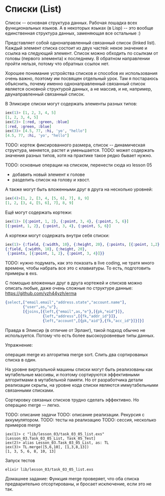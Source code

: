 # Списки (List)

Список -- основная структура данных. Рабочая лошадка всех функциональных языков. А в некоторых языках (в Lisp) -- это вообще единственная структура данных, заменяющая все остальные :)

Представляет собой однонаправленный связанный список (linked list). Каждый элемент списка состоит из двух частей: некое значение и ссылка на следующий элемент. Список можно обходить по ссылкам от головы (первого элемента) к последнему. В обратном направлении пройти нельзя, потому что обратных ссылок нет.

Хорошее понимание устройства списков и способов их использования очень важно, поэтому им посвящен отдельный урок. Там я постараюсь объяснить, почему именно однонаправленный связанный список является основной структурой данных, а не массив, и не, например, двунаправленный связанный список.

В Эликсире списки могут содержать элементы разных типов:

```elixir
iex(1)> [1, 2, 3, 4, 5]
[1, 2, 3, 4, 5]
iex(2)> [:red, :green, :blue]
[:red, :green, :blue]
iex(3)> [4.5, 77, :hi, 'yo', "hello"]
[4.5, 77, :hi, 'yo', "hello"]
```

TODO: кортеж фиксированного размера, список -- динамическая структура, меняется, растет и уменьшается.
TODO: может содержать значения разных типов, хотя на практике такое редко бывает нужно.

TODO: основные операции на списком, перенести сюда из lesson 05
- добавить новый элемент к голове
- разделить список на голову и хвост.

А также могут быть вложенными друг в друга на несколько уровней:

```elixir
iex(4)>[1, 2, [3, 4, [5, 6], 7], 8, 9]
[1, 2, [3, 4, [5, 6], 7], 8, 9]
```

Ещё могут содержать кортежи:
```elixir
iex(1)> [{:point, 1, 2}, {:point, 3, 4}, {:point, 5, 6}]
[{:point, 1, 2}, {:point, 3, 4}, {:point, 5, 6}]
```

А кортежи могут содержать внутри себя списки:
```elixir
iex(1)> {:field, {:width, 10}, {:height, 20}, {:points, [{:point, 1,2}, {:point, 3,4}]}}
{:field, {:width, 10}, {:height, 20},
 {:points, [{:point, 1, 2}, {:point, 3, 4}]}}
```
TODO: нужно подумать, как это показать в live coding, не тратя много времени, чтобы набрать все это с клавиатуры. То есть, подготовить примеры в exs.


С помощью вложенных друг в друга кортежей и списков можно описать любые, даже очень сложные по структуре данные:
https://github.com/yzh44yzh/erma

```erlang
{select,["email.email","address.state","account.name"],
        {"user",as,"u"},
        [{joins,[{left,{"email",as,"e"},[{pk,"eid"}]},
                 {left,"address",[{fk,"addr_id"}]},
                 {left,"account",[{pk,"aid"},{fk,"acc_id"}]}]}]
```
Правда в Эликсир (в отличие от Эрланг), такой подход обычно не используется. Потому что есть более высокоуровневые типы данных.


Упражнение:

операция merge из алгоритма merge sort. Слить два сортированых списка в один.

На уровне виртуальной машины списки могут быть реализованы как мутабельные массивы, и поэтому сортируются эффективными алгоритмами в мутабельной памяти.
Но от разработчика детали реализации скрыты, на уровне кода списки являются иммутабельными связанными списками. 

Сортировку связаных списков трудно сделать эффективно. Но операцию merge -- легко.

TODO: описание задачи
TODO: описание реализации. Рекурсия с аккумулятором.
TODO: тесты на реализацию
TODO: сессия, несколько примеров merge

```
iex(1)> c "lib/lesson_03/task_03_05_list.exs"
[Lesson_03.Task_03_05_List, Task_05_Test]
iex(2)> alias Lesson_03.Task_03_05_List, as: TL
iex(3)> TL.merge([5,6,10], [1,3,8,13])
[1, 3, 5, 6, 8, 10, 13]
```

Запуск тестов
```
elixir lib/lesson_03/task_03_05_list.exs
```

Домашнее задание:
Функция merge проверяет, что оба списка предварительно отсортированы, и бросает исключение, если это не так.
